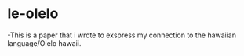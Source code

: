 # le-olelo
-This is a paper that i wrote to exspress my connection to the hawaiian language/Olelo hawaii.
